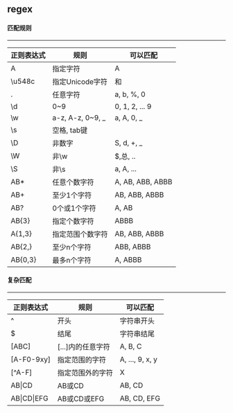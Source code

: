 ## regex
#### 匹配规则

---

正则表达式 | 规则 | 可以匹配
---|---|---
A | 指定字符 | A
\u548c | 指定Unicode字符 | 和
. | 任意字符 | a, b, %, 0
\d | 0~9 | 0, 1, 2, ... 9
\w | a-z, A-z, 0~9, _ | a, A, 0, _
\s | 空格, tab键 |
\D | 非数字 | S, d, +, _
\W | 非\w | $,总, ..
\S | 非\s | a, A, ...
AB* | 任意个数字符 | A, AB, ABB, ABBB
AB+ | 至少1个字符 | AB, ABB, ABBB
AB? | 0个或1个字符 | A, AB
AB{3} | 指定个数字符 | ABBB
A{1,3} | 指定范围个数字符 | AB, ABB, ABBB
AB{2,} | 至少n个字符 | ABB, ABBB
AB{0,3} | 最多n个字符 | A, ABBB

#### 复杂匹配

---


正则表达式 | 规则 | 可以匹配
---|---|---
^ | 开头 | 字符串开头
$ | 结尾 | 字符串结尾
[ABC] | [...]内的任意字符 | A, B, C
[A-F0-9xy] | 指定范围的字符 | A, ..., 9, x, y
[^A-F] | 指定范围外的字符 | X
AB\|CD | AB或CD | AB, CD
AB\|CD\|EFG | AB或CD或EFG | AB, CD, EFG
